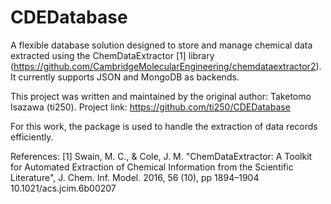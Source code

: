 # CDEDatabase

A flexible database solution designed to store and manage chemical data extracted using the ChemDataExtractor [1] library (<https://github.com/CambridgeMolecularEngineering/chemdataextractor2>). It currently supports JSON and MongoDB as backends.

This project was written and maintained by the original author: Taketomo Isazawa (ti250). Project link: <https://github.com/ti250/CDEDatabase>

For this work, the package is used to handle the extraction of data records efficiently.

References:
[1] Swain, M. C., & Cole, J. M. "ChemDataExtractor: A Toolkit for Automated Extraction of Chemical Information from the Scientific Literature", J. Chem. Inf. Model. 2016, 56 (10), pp 1894–1904 10.1021/acs.jcim.6b00207